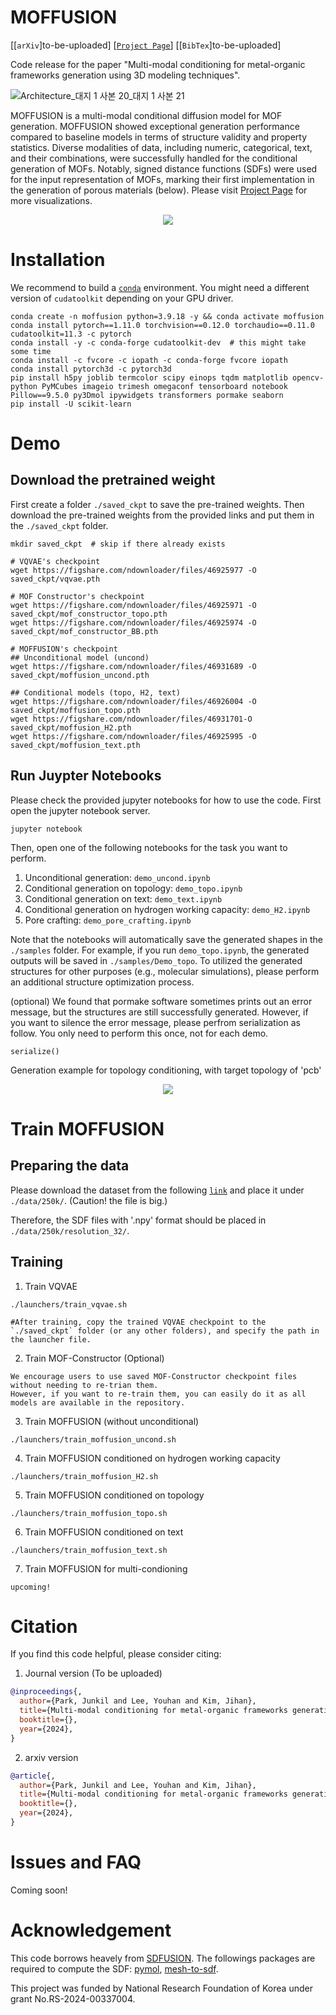 # MOFFUSION

[[`arXiv`]to-be-uploaded]
[[`Project Page`](https://parkjunkil.github.io/MOFFUSION/)]
[[`BibTex`]to-be-uploaded]

Code release for the paper "Multi-modal conditioning for metal-organic frameworks generation using 3D modeling techniques".

![Architecture_대지 1 사본 20_대지 1 사본 21](https://github.com/parkjunkil/MOFFUSION/assets/88761984/9002e6c7-9689-4d0e-8d62-ccd72fd7f980)


MOFFUSION is a multi-modal conditional diffusion model for MOF generation. MOFFUSION showed exceptional generation performance compared to baseline models in terms of structure validity and property statistics. Diverse modalities of data, including numeric, categorical, text, and their combinations, were successfully handled for the conditional generation of MOFs. Notably, signed distance functions (SDFs) were used for the input representation of MOFs, marking their first implementation in the generation of porous materials (below). Please visit [Project Page](https://parkjunkil.github.io/MOFFUSION/) for more visualizations.


<p align="center"><img src=https://github.com/parkjunkil/MOFFUSION/assets/88761984/fdfa3198-0895-455b-9b86-cad24670a0d2>


# Installation
We recommend to build a [`conda`](https://www.anaconda.com/products/distribution) environment. You might need a different version of `cudatoolkit` depending on your GPU driver.
```
conda create -n moffusion python=3.9.18 -y && conda activate moffusion
conda install pytorch==1.11.0 torchvision==0.12.0 torchaudio==0.11.0 cudatoolkit=11.3 -c pytorch
conda install -y -c conda-forge cudatoolkit-dev  # this might take some time
conda install -c fvcore -c iopath -c conda-forge fvcore iopath
conda install pytorch3d -c pytorch3d
pip install h5py joblib termcolor scipy einops tqdm matplotlib opencv-python PyMCubes imageio trimesh omegaconf tensorboard notebook Pillow==9.5.0 py3Dmol ipywidgets transformers pormake seaborn
pip install -U scikit-learn
```




# Demo

## Download the pretrained weight

First create a folder `./saved_ckpt` to save the pre-trained weights. Then download the pre-trained weights from the provided links and put them in the `./saved_ckpt` folder.
```
mkdir saved_ckpt  # skip if there already exists

# VQVAE's checkpoint
wget https://figshare.com/ndownloader/files/46925977 -O saved_ckpt/vqvae.pth

# MOF Constructor's checkpoint 
wget https://figshare.com/ndownloader/files/46925971 -O saved_ckpt/mof_constructor_topo.pth
wget https://figshare.com/ndownloader/files/46925974 -O saved_ckpt/mof_constructor_BB.pth

# MOFFUSION's checkpoint
## Unconditional model (uncond)
wget https://figshare.com/ndownloader/files/46931689 -O saved_ckpt/moffusion_uncond.pth

## Conditional models (topo, H2, text)
wget https://figshare.com/ndownloader/files/46926004 -O saved_ckpt/moffusion_topo.pth
wget https://figshare.com/ndownloader/files/46931701-O saved_ckpt/moffusion_H2.pth
wget https://figshare.com/ndownloader/files/46925995 -O saved_ckpt/moffusion_text.pth
```

## Run Juypter Notebooks
Please check the provided jupyter notebooks for how to use the code. First open the jupyter notebook server.
```
jupyter notebook
```

Then, open one of the following notebooks for the task you want to perform.

1. Unconditional generation: `demo_uncond.ipynb`
2. Conditional generation on topology: `demo_topo.ipynb`
3. Conditional generation on text: `demo_text.ipynb`
4. Conditional generation on hydrogen working capacity: `demo_H2.ipynb`
5. Pore crafting: `demo_pore_crafting.ipynb`

Note that the notebooks will automatically save the generated shapes in the `./samples` folder.
For example, if you run `demo_topo.ipynb`, the generated outputs will be saved in `./samples/Demo_topo`.
To utilized the generated structures for other purposes (e.g., molecular simulations), please perform an additional structure optimization process.

(optional) We found that pormake software sometimes prints out an error message, but the structures are still successfully generated.
However, if you want to silence the error message, please perfrom serialization as follow. You only need to perform this once, not for each demo.
```
serialize()
```

Generation example for topology conditioning, with target topology of 'pcb'
<p align="center"><img src="./doc/objects/mof_concat.gif">


# Train MOFFUSION

## Preparing the data

Please download the dataset from the following [`link`](https://drive.google.com/file/d/1Voas6pRkz3dnooQ7gaZ1R9vXD1xD21tw/view?usp=sharing) and place it under `./data/250k/`. (Caution! the file is big.)

Therefore, the SDF files with '.npy' format should be placed in `./data/250k/resolution_32/`. 


## Training
1. Train VQVAE
```
./launchers/train_vqvae.sh

#After training, copy the trained VQVAE checkpoint to the `./saved_ckpt` folder (or any other folders), and specify the path in the launcher file.
```

2. Train MOF-Constructor (Optional)
```
We encourage users to use saved MOF-Constructor checkpoint files without needing to re-trian them.
However, if you want to re-train them, you can easily do it as all models are available in the repository.
```

3. Train MOFFUSION (without unconditional)
```
./launchers/train_moffusion_uncond.sh
```

4. Train MOFFUSION conditioned on hydrogen working capacity
```
./launchers/train_moffusion_H2.sh
```

5. Train MOFFUSION conditioned on topology
```
./launchers/train_moffusion_topo.sh
```

6. Train MOFFUSION conditioned on text
```
./launchers/train_moffusion_text.sh
```

7. Train MOFFUSION for multi-condioning
```
upcoming!
```

# <a name="citation"></a> Citation

If you find this code helpful, please consider citing:

1. Journal version (To be uploaded)
```BibTeX
@inproceedings{,
  author={Park, Junkil and Lee, Youhan and Kim, Jihan},
  title={Multi-modal conditioning for metal-organic frameworks generation using 3D modeling techniques},
  booktitle={},
  year={2024},
}
```
2. arxiv version
```BibTeX
@article{,
  author={Park, Junkil and Lee, Youhan and Kim, Jihan},
  title={Multi-modal conditioning for metal-organic frameworks generation using 3D modeling techniques},
  booktitle={},
  year={2024},
}
```

# <a name="issue"></a> Issues and FAQ
Coming soon!

# Acknowledgement
This code borrows heavely from [SDFUSION](https://github.com/yccyenchicheng/SDFusion).
The followings packages are required to compute the SDF: [pymol](https://freeglut.sourceforge.net/](https://github.com/schrodinger/pymol-open-source)), [mesh-to-sdf](https://www.ubuntuupdates.org/package/core/kinetic/universe/base/libtbb-dev](https://github.com/marian42/mesh_to_sdf)).

This project was funded by National Research Foundation of Korea under grant No.RS-2024-00337004.
